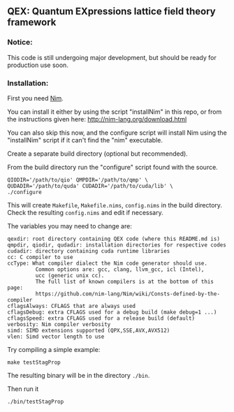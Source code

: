 ## QEX: Quantum EXpressions lattice field theory framework

### Notice:

This code is still undergoing major development, but should be ready for
production use soon.

### Installation:

First you need [Nim](https://nim-lang.org).

You can install it either by using the script "installNim"
in this repo, or from the instructions given here:
http://nim-lang.org/download.html

You can also skip this now, and the configure script will install Nim
using the "installNim" script if it can't find the "nim" executable.

Create a separate build directory (optional but recommended).

From the build directory run the "configure" script found with the source.

```
QIODIR='/path/to/qio' QMPDIR='/path/to/qmp' \
QUDADIR='/path/to/quda' CUDADIR='/path/to/cuda/lib' \
./configure
```

This will create `Makefile`, `Makefile.nims`, `config.nims` in the build directory.
Check the resulting `config.nims` and edit if necessary.

The variables you may need to change are:

```
qexdir: root directory containing QEX code (where this README.md is)
qmpdir, qiodir, qudadir: installation directories for respective codes
cudadir: directory containing cuda runtime libraries
cc: C compiler to use
ccType: What compiler dialect the Nim code generator should use.
         Common options are: gcc, clang, llvm_gcc, icl (Intel),
         ucc (generic unix cc).
         The full list of known compilers is at the bottom of this page:
         https://github.com/nim-lang/Nim/wiki/Consts-defined-by-the-compiler
cflagsAlways: CFLAGS that are always used
cflagsDebug: extra CFLAGS used for a debug build (make debug=1 ...)
cflagsSpeed: extra CFLAGS used for a release build (default)
verbosity: Nim compiler verbosity
simd: SIMD extensions supported (QPX,SSE,AVX,AVX512)
vlen: Simd vector length to use
```

Try compiling a simple example:
```
make testStagProp
```
The resulting binary will be in the directory `./bin`.

Then run it
```
./bin/testStagProp
```
